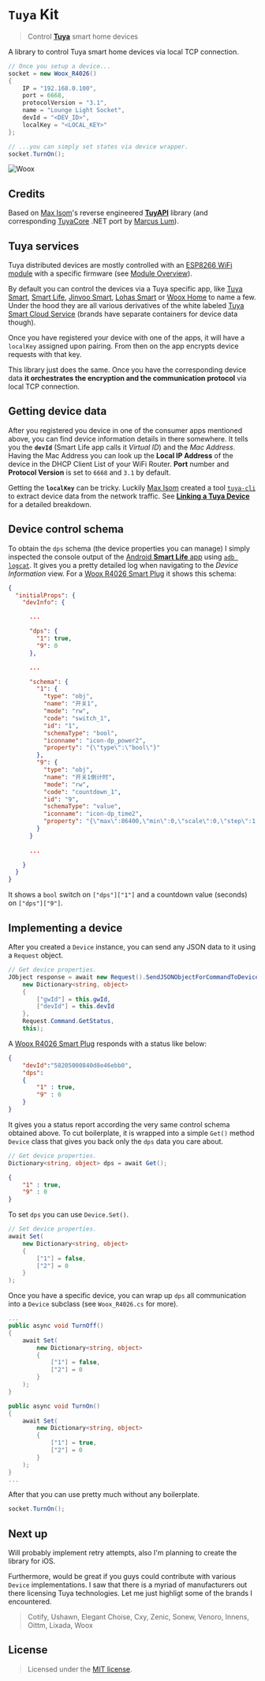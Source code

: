 # `Tuya` Kit
> Control [**Tuya**](https://en.tuya.com/) smart home devices


A library to control Tuya smart home devices via local TCP connection.

```C#
// Once you setup a device...
socket = new Woox_R4026()
{
    IP = "192.168.0.100",
    port = 6668,
    protocolVersion = "3.1",
    name = "Lounge Light Socket",
    devId = "<DEV_ID>",
    localKey = "<LOCAL_KEY>"
};

// ...you can simply set states via device wrapper.
socket.TurnOn();
```

![Woox ](https://images-na.ssl-images-amazon.com/images/I/51p06M8jJHL._SY355_.jpg)


## Credits

Based on [Max Isom](https://maxisom.me/)'s reverse engineered [**TuyAPI**](https://github.com/codetheweb/tuyapi) library (and corresponding [TuyaCore](https://github.com/Marcus-L/m4rcus.TuyaCore) .NET port by [Marcus Lum](https://m4rc.us/)).


## Tuya services

Tuya distributed devices are mostly controlled with an [ESP8266 WiFi module](https://www.espressif.com/en/products/hardware/esp8266ex/overview) with a specific firmware (see [Module Overview](https://docs.tuya.com/en/hardware/WiFi-module/wifi-e1s-module.html)).

By default you can control the devices via a Tuya specific app, like [Tuya Smart](https://itunes.apple.com/us/app/tuyasmart/id1034649547?mt=8), [Smart Life](https://itunes.apple.com/us/app/smart-life-smart-living/id1115101477?mt=8), [Jinvoo Smart](https://itunes.apple.com/us/app/jinvoo-smart/id1182632835?mt=8), [Lohas Smart](https://itunes.apple.com/us/app/lohas-smart/id1375829753?mt=8) or [Woox Home](https://itunes.apple.com/us/app/woox-home/id1436052873?mt=8) to name a few. Under the hood they are all various derivatives of the white labeled [Tuya Smart Cloud Service](https://docs.tuya.com/en/overview/index.html) (brands have separate containers for device data though).

Once you have registered your device with one of the apps, it will have a `localKey` assigned upon pairing. From then on the app encrypts device requests with that key.

This library just does the same. Once you have the corresponding device data **it orchestrates the encryption and the communication protocol** via local TCP connection.


## Getting device data

After you registered you device in one of the consumer apps mentioned above, you can find device information details in there somewhere. It tells you the **`devId`** (Smart Life app calls it *Virtual ID*) and the *Mac Address*. Having the Mac Address you can look up the **Local IP Address** of the device in the DHCP Client List of your WiFi Router. **Port** number and **Protocol Version** is set to `6668` and `3.1` by default.

Getting the **`localKey`** can be tricky. Luckily [Max Isom](https://maxisom.me/) created a tool [`tuya-cli`](https://github.com/TuyaAPI/cli) to extract device data from the network traffic. See [**Linking a Tuya Device**](https://github.com/codetheweb/tuyapi/blob/master/docs/SETUP.md) for a detailed breakdown.


## Device control schema

To obtain the `dps` schema (the device properties you can manage) I simply inspected the console output of the [Android **Smart Life** app](https://play.google.com/store/apps/details?id=com.tuya.smartlife&hl=en) using [`adb logcat`](https://developer.android.com/studio/command-line/logcat). It gives you a pretty detailed log when navigating to the *Device Information* view. For a [Woox R4026 Smart Plug](http://www.wooxhome.com/r4026/) it shows this schema:

```JSON
{
  "initialProps": {
    "devInfo": {

      ...

      "dps": {
        "1": true,
        "9": 0
      },

      ...

      "schema": {
        "1": {
          "type": "obj",
          "name": "开关1",
          "mode": "rw",
          "code": "switch_1",
          "id": "1",
          "schemaType": "bool",
          "iconname": "icon-dp_power2",
          "property": "{\"type\":\"bool\"}"
        },
        "9": {
          "type": "obj",
          "name": "开关1倒计时",
          "mode": "rw",
          "code": "countdown_1",
          "id": "9",
          "schemaType": "value",
          "iconname": "icon-dp_time2",
          "property": "{\"max\":86400,\"min\":0,\"scale\":0,\"step\":1,\"type\":\"value\",\"unit\":\"s\"}"
        }
      }
      
      ...

    }
  }
}
```

It shows a `bool` switch on `["dps"]["1"]` and a countdown value (seconds) on `["dps"]["9"]`.


## Implementing a device

After you created a `Device` instance, you can send any JSON data to it using a `Request` object.

```C#
// Get device properties.
JObject response = await new Request().SendJSONObjectForCommandToDevice(
    new Dictionary<string, object>
    {
        ["gwId"] = this.gwId,
        ["devId"] = this.devId
    },
    Request.Command.GetStatus,
    this);
```

A [Woox R4026 Smart Plug](http://www.wooxhome.com/r4026/) responds with a status like below:
```JSON
{
    "devId":"58205000840d8e46ebb0",
    "dps":
    {
        "1" : true,
        "9" : 0
    }
}
```

It gives you a status report according the very same control schema obtained above. To cut boilerplate, it is wrapped into a simple `Get()` method `Device` class that gives you back only the `dps` data you care about.

```C#
// Get device properties.
Dictionary<string, object> dps = await Get();
```

```JSON
{
    "1" : true,
    "9" : 0
}
```

To set `dps` you can use `Device.Set()`.

```C#
// Set device properties.
await Set(
    new Dictionary<string, object>
    {
        ["1"] = false,
        ["2"] = 0
    }
);
```

Once you have a specific device, you can wrap up `dps` all communication into a `Device` subclass (see `Woox_R4026.cs` for more).

```C#
...
public async void TurnOff()
{
    await Set(
        new Dictionary<string, object>
        {
            ["1"] = false,
            ["2"] = 0
        }
    );	
}

public async void TurnOn()
{
    await Set(
        new Dictionary<string, object>
        {
            ["1"] = true,
            ["2"] = 0
        }
    );	
}
...
```

After that you can use pretty much without any boilerplate.

```C#
socket.TurnOn();
```


## Next up

Will probably implement retry attempts, also I'm planning to create the library for iOS.

Furthermore, would be great if you guys could contribute with various `Device` implementations. I saw that there is a myriad of manufacturers out there licensing Tuya technologies. Let me just highligt some of the brands I encountered.

> Cotify, Ushawn, Elegant Choise, Cxy, Zenic, Sonew, Venoro, Innens, Oittm, Lixada, Woox


## License

> Licensed under the [MIT license](http://en.wikipedia.org/wiki/MIT_License).